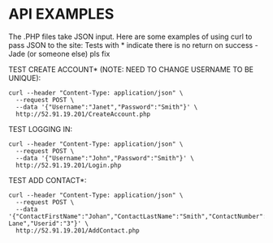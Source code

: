 # API EXAMPLES
The .PHP files take JSON input.
Here are some examples of using curl to pass JSON to the site:
Tests with * indicate there is no return on success - Jade (or someone else) pls fix

TEST CREATE ACCOUNT* (NOTE: NEED TO CHANGE USERNAME TO BE UNIQUE):
```
curl --header "Content-Type: application/json" \
  --request POST \
  --data '{"Username":"Janet","Password":"Smith"}' \
  http://52.91.19.201/CreateAccount.php
  ```

TEST LOGGING IN:
```
curl --header "Content-Type: application/json" \
  --request POST \
  --data '{"Username":"John","Password":"Smith"}' \
  http://52.91.19.201/Login.php
  ```
TEST ADD CONTACT*:
```
curl --header "Content-Type: application/json" \
  --request POST \
  --data '{"ContactFirstName":"Johan","ContactLastName":"Smith","ContactNumber":"9999999999","Address":"Smithson Lane","Userid":"3"}' \
  http://52.91.19.201/AddContact.php
  ```
